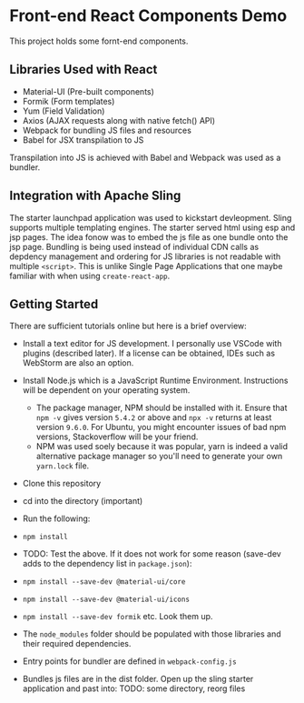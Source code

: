 # Front-end React Components Demo

This project holds some fornt-end components.

## Libraries Used with React
- Material-UI (Pre-built components)
- Formik (Form templates)
- Yum (Field Validation)
- Axios (AJAX requests along with native fetch() API)
- Webpack for bundling JS files and resources
- Babel for JSX transpilation to JS

Transpilation into JS is achieved with Babel and Webpack was used as a bundler.

## Integration with Apache Sling
The starter launchpad application was used to kickstart devleopment. Sling supports multiple templating engines. The starter served html using esp and jsp pages. The idea fonow was to embed the js file as one bundle onto the jsp page. Bundling is being used instead of individual CDN calls as depdency management and ordering for JS libraries is not readable with multiple `<script>`. This is unlike Single Page Applications that one maybe familiar with when using `create-react-app`.

## Getting Started
There are sufficient tutorials online but here is a brief overview:
- Install a text editor for JS development. I personally use VSCode with plugins (described later). If a license can be obtained, IDEs such as WebStorm are also an option.
- Install Node.js which is a JavaScript Runtime Environment. Instructions will be dependent on your operating system. 
    - The package manager, NPM should be installed with it. Ensure that `npm -v` gives version `5.4.2` or above and `npx -v` returns at least version `9.6.0`. For Ubuntu, you might encounter issues of bad npm versions, Stackoverflow will be your friend.
    - NPM was used soely because it was popular, yarn is indeed a valid alternative package manager so you'll need to generate your own `yarn.lock` file.
- Clone this repository
- cd into the directory (important)
- Run the following:
- `npm install`
- TODO: Test the above. If it does not work for some reason (save-dev adds to the dependency list in `package.json`):
- `npm install --save-dev @material-ui/core`
- `npm install --save-dev @material-ui/icons`
- `npm install --save-dev formik` etc. Look them up.
- The `node_modules` folder should be populated with those libraries and their required dependencies. 
- Entry points for bundler are defined in `webpack-config.js`

- Bundles js files are in the dist folder. Open up the sling starter application and past into: TODO: some directory, reorg files